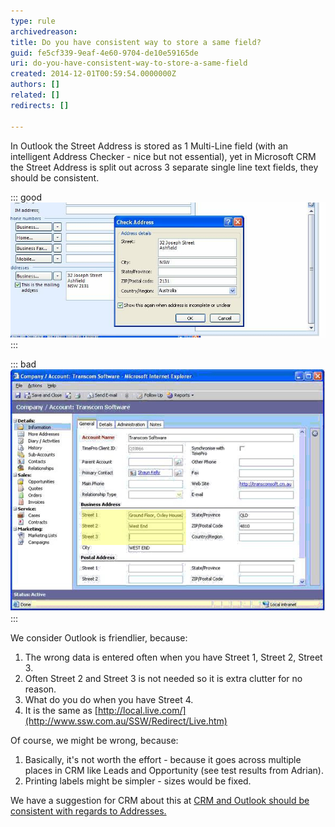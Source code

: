 ```yaml
---
type: rule
archivedreason: 
title: Do you have consistent way to store a same field?
guid: fe5cf339-9eaf-4e60-9704-de10e59165de
uri: do-you-have-consistent-way-to-store-a-same-field
created: 2014-12-01T00:59:54.0000000Z
authors: []
related: []
redirects: []

---
```


In Outlook the Street Address is stored as 1 Multi-Line field (with an  intelligent Address Checker - nice but not essential), yet in Microsoft  CRM the Street Address is split out across 3 separate single line text  fields, they should be consistent.

<!--endintro-->


::: good  
![Figure: Street Address in Outlook.](/rules/do-you-have-consistent-way-to-store-a-same-field/GoodExample.jpg)  
:::


::: bad  
![Figure: Street Address in CRM.](/rules/do-you-have-consistent-way-to-store-a-same-field/BadExample.jpg)  
:::

We consider Outlook is friendlier, because:

1. The wrong data is entered often when you have Street 1, Street 2, Street 3.
2. Often Street 2 and Street 3 is not needed so it is extra clutter for no reason.
3. What do you do when you have Street 4.
4. It is the same as 
      [http://local.live.com/](http://www.ssw.com.au/SSW/Redirect/Live.htm)


Of course, we might be wrong, because:

1. Basically, it's not worth the effort - because it goes across multiple places in CRM like Leads and Opportunity (see test results from Adrian).
2. Printing labels might be simpler - sizes would be fixed.


We have a suggestion for CRM about this at     [CRM and Outlook should be consistent with regards to Addresses.](http://www.ssw.com.au/ssw/Standards/BetterSoftwareSuggestions/CRM.aspx#AddressConsistent)

